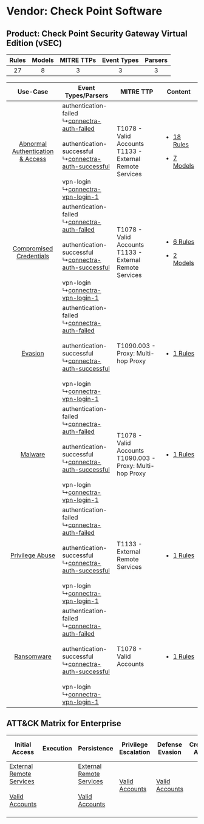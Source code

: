 Vendor: Check Point Software
============================
Product: Check Point Security Gateway Virtual Edition (vSEC)
------------------------------------------------------------
| Rules | Models | MITRE TTPs | Event Types | Parsers |
|:-----:|:------:|:----------:|:-----------:|:-------:|
|  27   |   8    |     3      |      3      |    3    |

|    Use-Case    | Event Types/Parsers    | MITRE TTP    | Content    |
|:----:| ---- | ---- | ---- |
| [Abnormal Authentication & Access](../../../UseCases/uc_abnormal_authentication_&_access.md) |  authentication-failed<br> ↳[connectra-auth-failed](Ps/pC_connectraauthfailed.md)<br><br> authentication-successful<br> ↳[connectra-auth-successful](Ps/pC_connectraauthsuccessful.md)<br><br> vpn-login<br> ↳[connectra-vpn-login-1](Ps/pC_connectravpnlogin1.md)<br> | T1078 - Valid Accounts<br>T1133 - External Remote Services<br>   | [<ul><li>18 Rules</li></ul><ul><li>7 Models</li></ul>](RM/r_m_check_point_software_check_point_security_gateway_virtual_edition_(vsec)_Abnormal_Authentication_&_Access.md) |
|          [Compromised Credentials](../../../UseCases/uc_compromised_credentials.md)          |  authentication-failed<br> ↳[connectra-auth-failed](Ps/pC_connectraauthfailed.md)<br><br> authentication-successful<br> ↳[connectra-auth-successful](Ps/pC_connectraauthsuccessful.md)<br><br> vpn-login<br> ↳[connectra-vpn-login-1](Ps/pC_connectravpnlogin1.md)<br> | T1078 - Valid Accounts<br>T1133 - External Remote Services<br>   | [<ul><li>6 Rules</li></ul><ul><li>2 Models</li></ul>](RM/r_m_check_point_software_check_point_security_gateway_virtual_edition_(vsec)_Compromised_Credentials.md)    |
|    [Evasion](../../../UseCases/uc_evasion.md)    |  authentication-failed<br> ↳[connectra-auth-failed](Ps/pC_connectraauthfailed.md)<br><br> authentication-successful<br> ↳[connectra-auth-successful](Ps/pC_connectraauthsuccessful.md)<br><br> vpn-login<br> ↳[connectra-vpn-login-1](Ps/pC_connectravpnlogin1.md)<br> | T1090.003 - Proxy: Multi-hop Proxy<br>    | [<ul><li>1 Rules</li></ul>](RM/r_m_check_point_software_check_point_security_gateway_virtual_edition_(vsec)_Evasion.md)    |
|    [Malware](../../../UseCases/uc_malware.md)    |  authentication-failed<br> ↳[connectra-auth-failed](Ps/pC_connectraauthfailed.md)<br><br> authentication-successful<br> ↳[connectra-auth-successful](Ps/pC_connectraauthsuccessful.md)<br><br> vpn-login<br> ↳[connectra-vpn-login-1](Ps/pC_connectravpnlogin1.md)<br> | T1078 - Valid Accounts<br>T1090.003 - Proxy: Multi-hop Proxy<br> | [<ul><li>1 Rules</li></ul>](RM/r_m_check_point_software_check_point_security_gateway_virtual_edition_(vsec)_Malware.md)    |
|    [Privilege Abuse](../../../UseCases/uc_privilege_abuse.md)    |  authentication-failed<br> ↳[connectra-auth-failed](Ps/pC_connectraauthfailed.md)<br><br> authentication-successful<br> ↳[connectra-auth-successful](Ps/pC_connectraauthsuccessful.md)<br><br> vpn-login<br> ↳[connectra-vpn-login-1](Ps/pC_connectravpnlogin1.md)<br> | T1133 - External Remote Services<br>    | [<ul><li>1 Rules</li></ul>](RM/r_m_check_point_software_check_point_security_gateway_virtual_edition_(vsec)_Privilege_Abuse.md)    |
|    [Ransomware](../../../UseCases/uc_ransomware.md)    |  authentication-failed<br> ↳[connectra-auth-failed](Ps/pC_connectraauthfailed.md)<br><br> authentication-successful<br> ↳[connectra-auth-successful](Ps/pC_connectraauthsuccessful.md)<br><br> vpn-login<br> ↳[connectra-vpn-login-1](Ps/pC_connectravpnlogin1.md)<br> | T1078 - Valid Accounts<br>    | [<ul><li>1 Rules</li></ul>](RM/r_m_check_point_software_check_point_security_gateway_virtual_edition_(vsec)_Ransomware.md)    |

ATT&CK Matrix for Enterprise
----------------------------
| Initial Access                                                                                                                                   | Execution | Persistence                                                                                                                                      | Privilege Escalation                                                | Defense Evasion                                                     | Credential Access | Discovery | Lateral Movement | Collection | Command and Control                                                                                                                       | Exfiltration | Impact |
| ------------------------------------------------------------------------------------------------------------------------------------------------ | --------- | ------------------------------------------------------------------------------------------------------------------------------------------------ | ------------------------------------------------------------------- | ------------------------------------------------------------------- | ----------------- | --------- | ---------------- | ---------- | ----------------------------------------------------------------------------------------------------------------------------------------- | ------------ | ------ |
| [External Remote Services](https://attack.mitre.org/techniques/T1133)<br><br>[Valid Accounts](https://attack.mitre.org/techniques/T1078)<br><br> |           | [External Remote Services](https://attack.mitre.org/techniques/T1133)<br><br>[Valid Accounts](https://attack.mitre.org/techniques/T1078)<br><br> | [Valid Accounts](https://attack.mitre.org/techniques/T1078)<br><br> | [Valid Accounts](https://attack.mitre.org/techniques/T1078)<br><br> |                   |           |                  |            | [Proxy: Multi-hop Proxy](https://attack.mitre.org/techniques/T1090/003)<br><br>[Proxy](https://attack.mitre.org/techniques/T1090)<br><br> |              |        |